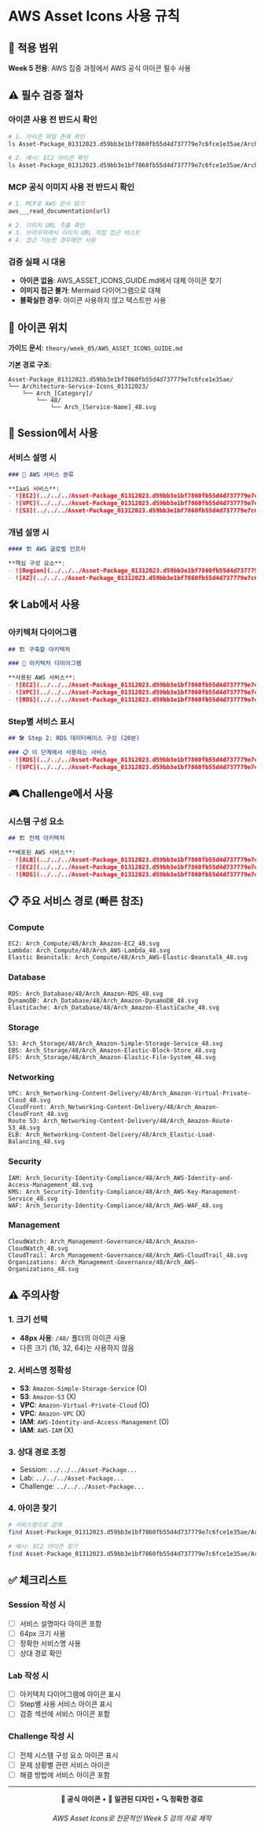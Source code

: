 # AWS Asset Icons 사용 규칙

## 🎯 적용 범위

**Week 5 전용**: AWS 집중 과정에서 AWS 공식 아이콘 필수 사용

## ⚠️ 필수 검증 절차

### 아이콘 사용 전 반드시 확인
```bash
# 1. 아이콘 파일 존재 확인
ls Asset-Package_01312023.d59bb3e1bf7860fb55d4d737779e7c6fce1e35ae/Architecture-Service-Icons_01312023/Arch_[Category]/48/Arch_[Service-Name]_48.svg

# 2. 예시: EC2 아이콘 확인
ls Asset-Package_01312023.d59bb3e1bf7860fb55d4d737779e7c6fce1e35ae/Architecture-Service-Icons_01312023/Arch_Compute/48/Arch_Amazon-EC2_48.svg
```

### MCP 공식 이미지 사용 전 반드시 확인
```bash
# 1. MCP로 AWS 문서 읽기
aws___read_documentation(url)

# 2. 이미지 URL 추출 확인
# 3. 브라우저에서 이미지 URL 직접 접근 테스트
# 4. 접근 가능한 경우에만 사용
```

### 검증 실패 시 대응
- **아이콘 없음**: AWS_ASSET_ICONS_GUIDE.md에서 대체 아이콘 찾기
- **이미지 접근 불가**: Mermaid 다이어그램으로 대체
- **불확실한 경우**: 아이콘 사용하지 않고 텍스트만 사용

## 📁 아이콘 위치

**가이드 문서**: `theory/week_05/AWS_ASSET_ICONS_GUIDE.md`

**기본 경로 구조**:
```
Asset-Package_01312023.d59bb3e1bf7860fb55d4d737779e7c6fce1e35ae/
└── Architecture-Service-Icons_01312023/
    └── Arch_[Category]/
        └── 48/
            └── Arch_[Service-Name]_48.svg
```

## 📝 Session에서 사용

### 서비스 설명 시
```markdown
### 🔧 AWS 서비스 분류

**IaaS 서비스**:
- ![EC2](../../../Asset-Package_01312023.d59bb3e1bf7860fb55d4d737779e7c6fce1e35ae/Architecture-Service-Icons_01312023/Arch_Compute/48/Arch_Amazon-EC2_48.svg) **EC2**: 가상 서버
- ![VPC](../../../Asset-Package_01312023.d59bb3e1bf7860fb55d4d737779e7c6fce1e35ae/Architecture-Service-Icons_01312023/Arch_Networking-Content-Delivery/48/Arch_Amazon-Virtual-Private-Cloud_48.svg) **VPC**: 네트워크
- ![S3](../../../Asset-Package_01312023.d59bb3e1bf7860fb55d4d737779e7c6fce1e35ae/Architecture-Service-Icons_01312023/Arch_Storage/48/Arch_Amazon-Simple-Storage-Service_48.svg) **S3**: 스토리지
```

### 개념 설명 시
```markdown
#### 🏗️ AWS 글로벌 인프라

**핵심 구성 요소**:
- ![Region](../../../Asset-Package_01312023.d59bb3e1bf7860fb55d4d737779e7c6fce1e35ae/Architecture-Service-Icons_01312023/Arch_Networking-Content-Delivery/48/Arch_AWS-Region_48.svg) **Region**: 지리적으로 분리된 데이터센터 그룹
- ![AZ](../../../Asset-Package_01312023.d59bb3e1bf7860fb55d4d737779e7c6fce1e35ae/Architecture-Service-Icons_01312023/Arch_Networking-Content-Delivery/48/Arch_Availability-Zone_48.svg) **Availability Zone**: Region 내 물리적으로 분리된 데이터센터
```

## 🛠️ Lab에서 사용

### 아키텍처 다이어그램
```markdown
## 🏗️ 구축할 아키텍처

### 📐 아키텍처 다이어그램

**사용된 AWS 서비스**:
- ![EC2](../../../Asset-Package_01312023.d59bb3e1bf7860fb55d4d737779e7c6fce1e35ae/Architecture-Service-Icons_01312023/Arch_Compute/48/Arch_Amazon-EC2_48.svg) **Amazon EC2**: 가상 서버
- ![VPC](../../../Asset-Package_01312023.d59bb3e1bf7860fb55d4d737779e7c6fce1e35ae/Architecture-Service-Icons_01312023/Arch_Networking-Content-Delivery/48/Arch_Amazon-Virtual-Private-Cloud_48.svg) **Amazon VPC**: 네트워크 격리
- ![RDS](../../../Asset-Package_01312023.d59bb3e1bf7860fb55d4d737779e7c6fce1e35ae/Architecture-Service-Icons_01312023/Arch_Database/48/Arch_Amazon-RDS_48.svg) **Amazon RDS**: 관리형 데이터베이스
```

### Step별 서비스 표시
```markdown
## 🛠️ Step 2: RDS 데이터베이스 구성 (20분)

### 📋 이 단계에서 사용하는 서비스
- ![RDS](../../../Asset-Package_01312023.d59bb3e1bf7860fb55d4d737779e7c6fce1e35ae/Architecture-Service-Icons_01312023/Arch_Database/48/Arch_Amazon-RDS_48.svg) **Amazon RDS**: PostgreSQL 데이터베이스
- ![VPC](../../../Asset-Package_01312023.d59bb3e1bf7860fb55d4d737779e7c6fce1e35ae/Architecture-Service-Icons_01312023/Arch_Networking-Content-Delivery/48/Arch_Amazon-Virtual-Private-Cloud_48.svg) **VPC**: Private Subnet 배치
```

## 🎮 Challenge에서 사용

### 시스템 구성 요소
```markdown
## 🏗️ 전체 아키텍처

**배포된 AWS 서비스**:
- ![ALB](../../../Asset-Package_01312023.d59bb3e1bf7860fb55d4d737779e7c6fce1e35ae/Architecture-Service-Icons_01312023/Arch_Networking-Content-Delivery/48/Arch_Elastic-Load-Balancing_48.svg) **Application Load Balancer**: 로드 밸런싱
- ![EC2](../../../Asset-Package_01312023.d59bb3e1bf7860fb55d4d737779e7c6fce1e35ae/Architecture-Service-Icons_01312023/Arch_Compute/48/Arch_Amazon-EC2_48.svg) **EC2 Auto Scaling**: 자동 확장
- ![RDS](../../../Asset-Package_01312023.d59bb3e1bf7860fb55d4d737779e7c6fce1e35ae/Architecture-Service-Icons_01312023/Arch_Database/48/Arch_Amazon-RDS_48.svg) **RDS Multi-AZ**: 고가용성 DB
```

## 📋 주요 서비스 경로 (빠른 참조)

### Compute
```
EC2: Arch_Compute/48/Arch_Amazon-EC2_48.svg
Lambda: Arch_Compute/48/Arch_AWS-Lambda_48.svg
Elastic Beanstalk: Arch_Compute/48/Arch_AWS-Elastic-Beanstalk_48.svg
```

### Database
```
RDS: Arch_Database/48/Arch_Amazon-RDS_48.svg
DynamoDB: Arch_Database/48/Arch_Amazon-DynamoDB_48.svg
ElastiCache: Arch_Database/48/Arch_Amazon-ElastiCache_48.svg
```

### Storage
```
S3: Arch_Storage/48/Arch_Amazon-Simple-Storage-Service_48.svg
EBS: Arch_Storage/48/Arch_Amazon-Elastic-Block-Store_48.svg
EFS: Arch_Storage/48/Arch_Amazon-Elastic-File-System_48.svg
```

### Networking
```
VPC: Arch_Networking-Content-Delivery/48/Arch_Amazon-Virtual-Private-Cloud_48.svg
CloudFront: Arch_Networking-Content-Delivery/48/Arch_Amazon-CloudFront_48.svg
Route 53: Arch_Networking-Content-Delivery/48/Arch_Amazon-Route-53_48.svg
ELB: Arch_Networking-Content-Delivery/48/Arch_Elastic-Load-Balancing_48.svg
```

### Security
```
IAM: Arch_Security-Identity-Compliance/48/Arch_AWS-Identity-and-Access-Management_48.svg
KMS: Arch_Security-Identity-Compliance/48/Arch_AWS-Key-Management-Service_48.svg
WAF: Arch_Security-Identity-Compliance/48/Arch_AWS-WAF_48.svg
```

### Management
```
CloudWatch: Arch_Management-Governance/48/Arch_Amazon-CloudWatch_48.svg
CloudTrail: Arch_Management-Governance/48/Arch_AWS-CloudTrail_48.svg
Organizations: Arch_Management-Governance/48/Arch_AWS-Organizations_48.svg
```

## ⚠️ 주의사항

### 1. 크기 선택
- **48px 사용**: `/48/` 폴더의 아이콘 사용
- 다른 크기 (16, 32, 64)는 사용하지 않음

### 2. 서비스명 정확성
- **S3**: `Amazon-Simple-Storage-Service` (O)
- **S3**: `Amazon-S3` (X)
- **VPC**: `Amazon-Virtual-Private-Cloud` (O)
- **VPC**: `Amazon-VPC` (X)
- **IAM**: `AWS-Identity-and-Access-Management` (O)
- **IAM**: `AWS-IAM` (X)

### 3. 상대 경로 조정
- Session: `../../../Asset-Package...`
- Lab: `../../../Asset-Package...`
- Challenge: `../../../Asset-Package...`

### 4. 아이콘 찾기
```bash
# 서비스명으로 검색
find Asset-Package_01312023.d59bb3e1bf7860fb55d4d737779e7c6fce1e35ae/Architecture-Service-Icons_01312023 -name "*서비스명*.svg" | grep "/64/"

# 예시: EC2 아이콘 찾기
find Asset-Package_01312023.d59bb3e1bf7860fb55d4d737779e7c6fce1e35ae/Architecture-Service-Icons_01312023 -name "*EC2*.svg" | grep "/64/"
```

## ✅ 체크리스트

### Session 작성 시
- [ ] 서비스 설명마다 아이콘 포함
- [ ] 64px 크기 사용
- [ ] 정확한 서비스명 사용
- [ ] 상대 경로 확인

### Lab 작성 시
- [ ] 아키텍처 다이어그램에 아이콘 표시
- [ ] Step별 사용 서비스 아이콘 표시
- [ ] 검증 섹션에 서비스 아이콘 포함

### Challenge 작성 시
- [ ] 전체 시스템 구성 요소 아이콘 표시
- [ ] 문제 상황별 관련 서비스 아이콘
- [ ] 해결 방법에 서비스 아이콘 포함

---

<div align="center">

**🎨 공식 아이콘** • **📐 일관된 디자인** • **🔍 정확한 경로**

*AWS Asset Icons로 전문적인 Week 5 강의 자료 제작*

</div>
